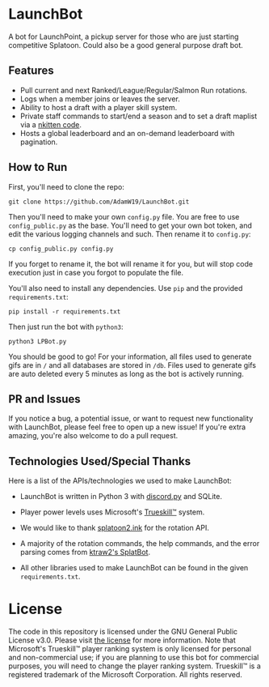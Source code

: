 # LaunchBot
A bot for LaunchPoint, a pickup server for those who are just starting competitive Splatoon. Could also be a good general purpose draft bot.

## Features
- Pull current and next Ranked/League/Regular/Salmon Run rotations.
- Logs when a member joins or leaves the server.
- Ability to host a draft with a player skill system.
- Private staff commands to start/end a season and to set a draft maplist via a [nkitten code](http://nkitten.net/splatoon2/random/).
- Hosts a global leaderboard and an on-demand leaderboard with pagination.

## How to Run
First, you'll need to clone the repo:
```console
git clone https://github.com/AdamW19/LaunchBot.git
```

Then you'll need to make your own `config.py` file. You are free to use `config_public.py` as the base. You'll need to get your own bot token,
and edit the various logging channels and such.
Then rename it to `config.py`:

```console
cp config_public.py config.py
```
If you forget to rename it, the bot will rename it for you, but will stop code execution just in case you forgot to 
populate the file.

You'll also need to install any dependencies. Use `pip` and the provided `requirements.txt`:
```console
pip install -r requirements.txt
```

Then just run the bot with `python3`:
```console
python3 LPBot.py
```
You should be good to go! For your information, all files used to generate gifs are in `/` and all databases are stored in `/db`. Files used to generate gifs are
auto deleted every 5 minutes as long as the bot is actively running.

## PR and Issues
If you notice a bug, a potential issue, or want to request new functionality with LaunchBot, please feel free to open 
up a new issue! If you're extra amazing, you're also welcome to do a pull request. 

## Technologies Used/Special Thanks
Here is a list of the APIs/technologies we used to make LaunchBot:
- LaunchBot is written in Python 3 with
[discord.py](https://discordpy.readthedocs.io/en/latest/) and 
SQLite. 
- Player power levels uses Microsoft's [Trueskill™](http://research.microsoft.com/en-us/projects/trueskill/) system.

- We would like to thank [splatoon2.ink](https://splatoon2.ink/) for the
rotation API.
- A majority of the rotation commands, the help commands, and the error parsing comes from [ktraw2's SplatBot](https://github.com/ktraw2/SplatBot).

- All other libraries used to make LaunchBot can be found in the given `requirements.txt`.

# License
The code in this repository is licensed under the GNU General Public License v3.0. Please visit [the license](LICENSE) for more information. Note that Microsoft's 
Trueskill™ player ranking system is only licensed for personal and non-commercial use; if you are planning to use this bot for commercial purposes, you will need
to change the player ranking system. Trueskill™ is a registered trademark of the Microsoft Corporation. All rights reserved.
